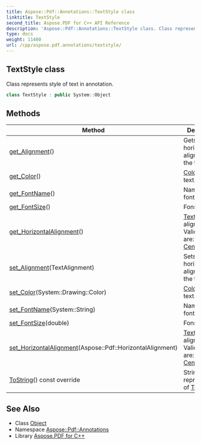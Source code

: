 ```yaml
---
title: Aspose::Pdf::Annotations::TextStyle class
linktitle: TextStyle
second_title: Aspose.PDF for C++ API Reference
description: 'Aspose::Pdf::Annotations::TextStyle class. Class represents style of text in annotation in C++.'
type: docs
weight: 11400
url: /cpp/aspose.pdf.annotations/textstyle/
---
```

## TextStyle class


Class represents style of text in annotation.

```cpp
class TextStyle : public System::Object
```

## Methods

| Method | Description |
| --- | --- |
| [get_Alignment](./get_alignment/)() | Gets horizontal alignment of the text. |
| [get_Color](./get_color/)() | [Color](../../aspose.pdf/color/) of the text. |
| [get_FontName](./get_fontname/)() | Name of the font. |
| [get_FontSize](./get_fontsize/)() | Fonst size. |
| [get_HorizontalAlignment](./get_horizontalalignment/)() | [Text](../../aspose.pdf.text/) alignment. Valid values are: [Left](../../aspose.pdf/left/), [Center](../../aspose.pdf/center/), Rigth. |
| [set_Alignment](./set_alignment/)(TextAlignment) | Sets horizontal alignment of the text. |
| [set_Color](./set_color/)(System::Drawing::Color) | [Color](../../aspose.pdf/color/) of the text. |
| [set_FontName](./set_fontname/)(System::String) | Name of the font. |
| [set_FontSize](./set_fontsize/)(double) | Fonst size. |
| [set_HorizontalAlignment](./set_horizontalalignment/)(Aspose::Pdf::HorizontalAlignment) | [Text](../../aspose.pdf.text/) alignment. Valid values are: [Left](../../aspose.pdf/left/), [Center](../../aspose.pdf/center/), Rigth. |
| [ToString](./tostring/)() const override | String representation of [TextStyle](./). |
## See Also

* Class [Object](../../system/object/)
* Namespace [Aspose::Pdf::Annotations](../)
* Library [Aspose.PDF for C++](../../)
